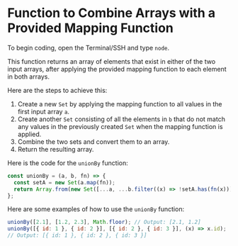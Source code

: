 # Function to Combine Arrays with a Provided Mapping Function

To begin coding, open the Terminal/SSH and type `node`.

This function returns an array of elements that exist in either of the two input arrays, after applying the provided mapping function to each element in both arrays.

Here are the steps to achieve this:

1. Create a new `Set` by applying the mapping function to all values in the first input array `a`.
2. Create another `Set` consisting of all the elements in `b` that do not match any values in the previously created `Set` when the mapping function is applied.
3. Combine the two sets and convert them to an array.
4. Return the resulting array.

Here is the code for the `unionBy` function:

```js
const unionBy = (a, b, fn) => {
  const setA = new Set(a.map(fn));
  return Array.from(new Set([...a, ...b.filter((x) => !setA.has(fn(x)))]));
};
```

Here are some examples of how to use the `unionBy` function:

```js
unionBy([2.1], [1.2, 2.3], Math.floor); // Output: [2.1, 1.2]
unionBy([{ id: 1 }, { id: 2 }], [{ id: 2 }, { id: 3 }], (x) => x.id);
// Output: [{ id: 1 }, { id: 2 }, { id: 3 }]
```

